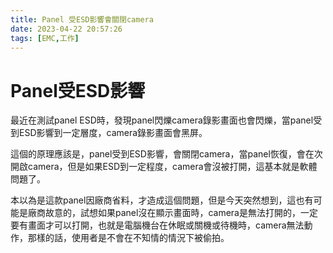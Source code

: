 ```yaml
---
title: Panel 受ESD影響會關閉camera
date: 2023-04-22 20:57:26
tags: [EMC,工作]
---
```

<link rel="stylesheet" href="https://cdn.jsdelivr.net/npm/bootstrap-icons@1.10.0/font/bootstrap-icons.css">

# <i class="bi bi-book"></i> Panel受ESD影響

最近在測試panel ESD時，發現panel閃爍camera錄影畫面也會閃爍，當panel受到ESD影響到一定層度，camera錄影畫面會黑屏。

這個的原理應該是，panel受到ESD影響，會關閉camera，當panel恢復，會在次開啟camera，但是如果ESD到一定程度，camera會沒被打開，這基本就是軟體問題了。

本以為是這款panel因廠商省料，才造成這個問題，但是今天突然想到，這也有可能是廠商故意的，試想如果panel沒在顯示畫面時，camera是無法打開的，一定要有畫面才可以打開，也就是電腦機台在休眠或關機或待機時，camera無法動作，那樣的話，使用者是不會在不知情的情況下被偷拍。
